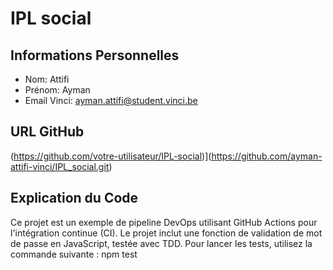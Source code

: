 # IPL social

## Informations Personnelles
- Nom: Attifi
- Prénom: Ayman
- Email Vinci: ayman.attifi@student.vinci.be

## URL GitHub
(https://github.com/votre-utilisateur/IPL-social)](https://github.com/ayman-attifi-vinci/IPL_social.git)

## Explication du Code
Ce projet est un exemple de pipeline DevOps utilisant GitHub Actions pour l'intégration continue (CI). Le projet inclut une fonction de validation de mot de passe en JavaScript, testée avec TDD.
Pour lancer les tests, utilisez la commande suivante :
npm test
